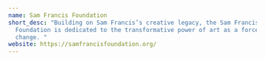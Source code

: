 ```yaml
---
name: Sam Francis Foundation
short_desc: "Building on Sam Francis’s creative legacy, the Sam Francis
  Foundation is dedicated to the transformative power of art as a force for
  change. "
website: https://samfrancisfoundation.org/
---
```

